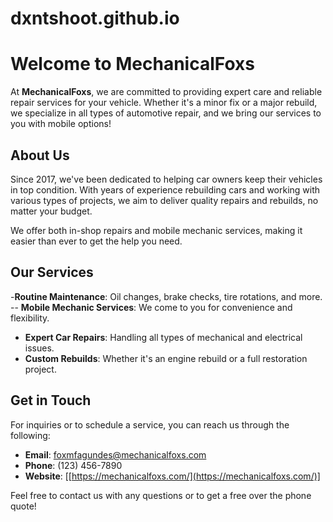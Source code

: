 # dxntshoot.github.io
# Welcome to MechanicalFoxs

At **MechanicalFoxs**, we are committed to providing expert care and reliable repair services for your vehicle. Whether it's a minor fix or a major rebuild, we specialize in all types of automotive repair, and we bring our services to you with mobile options!

## About Us

Since 2017, we've been dedicated to helping car owners keep their vehicles in top condition. With years of experience rebuilding cars and working with various types of projects, we aim to deliver quality repairs and rebuilds, no matter your budget.

We offer both in-shop repairs and mobile mechanic services, making it easier than ever to get the help you need.

## Our Services

-**Routine Maintenance**: Oil changes, brake checks, tire rotations, and more.
-- **Mobile Mechanic Services**: We come to you for convenience and flexibility.
- **Expert Car Repairs**: Handling all types of mechanical and electrical issues.
- **Custom Rebuilds**: Whether it's an engine rebuild or a full restoration project.


## Get in Touch

For inquiries or to schedule a service, you can reach us through the following:

- **Email**: [foxmfagundes@mechanicalfoxs.com](foxmfagundes@mechanicalfoxs.com)
- **Phone**: (123) 456-7890
- **Website**: [[https://mechanicalfoxs.com/](https://mechanicalfoxs.com/)]

Feel free to contact us with any questions or to get a free over the phone quote!
